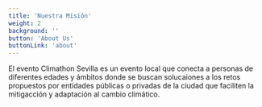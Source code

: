 ```yaml
---
title: 'Nuestra Misión'
weight: 2
background: ''
button: 'About Us'
buttonLink: 'about'
---
```


El evento Climathon Sevilla es un evento local que conecta a personas de diferentes edades y ámbitos donde se buscan solucaiones a los retos propuestos por entidades públicas o privadas de la ciudad que faciliten la mitigacción y adaptación al cambio climático. 
